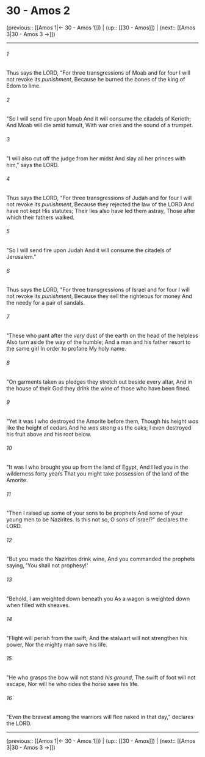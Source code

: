 # 30 - Amos 2

(previous:: [[Amos 1|← 30 - Amos 1]]) | (up:: [[30 - Amos]]) | (next:: [[Amos 3|30 - Amos 3 →]])

***


###### 1 
Thus says the LORD, "For three transgressions of Moab and for four I will not revoke its _punishment_, Because he burned the bones of the king of Edom to lime. 

###### 2 
"So I will send fire upon Moab And it will consume the citadels of Kerioth; And Moab will die amid tumult, With war cries and the sound of a trumpet. 

###### 3 
"I will also cut off the judge from her midst And slay all her princes with him," says the LORD. 

###### 4 
Thus says the LORD, "For three transgressions of Judah and for four I will not revoke its _punishment_, Because they rejected the law of the LORD And have not kept His statutes; Their lies also have led them astray, Those after which their fathers walked. 

###### 5 
"So I will send fire upon Judah And it will consume the citadels of Jerusalem." 

###### 6 
Thus says the LORD, "For three transgressions of Israel and for four I will not revoke its _punishment_, Because they sell the righteous for money And the needy for a pair of sandals. 

###### 7 
"These who pant after the _very_ dust of the earth on the head of the helpless Also turn aside the way of the humble; And a man and his father resort to the same girl In order to profane My holy name. 

###### 8 
"On garments taken as pledges they stretch out beside every altar, And in the house of their God they drink the wine of those who have been fined. 

###### 9 
"Yet it was I who destroyed the Amorite before them, Though his height _was_ like the height of cedars And he _was_ strong as the oaks; I even destroyed his fruit above and his root below. 

###### 10 
"It was I who brought you up from the land of Egypt, And I led you in the wilderness forty years That you might take possession of the land of the Amorite. 

###### 11 
"Then I raised up some of your sons to be prophets And some of your young men to be Nazirites. Is this not so, O sons of Israel?" declares the LORD. 

###### 12 
"But you made the Nazirites drink wine, And you commanded the prophets saying, 'You shall not prophesy!' 

###### 13 
"Behold, I am weighted down beneath you As a wagon is weighted down when filled with sheaves. 

###### 14 
"Flight will perish from the swift, And the stalwart will not strengthen his power, Nor the mighty man save his life. 

###### 15 
"He who grasps the bow will not stand _his ground_, The swift of foot will not escape, Nor will he who rides the horse save his life. 

###### 16 
"Even the bravest among the warriors will flee naked in that day," declares the LORD.

***

(previous:: [[Amos 1|← 30 - Amos 1]]) | (up:: [[30 - Amos]]) | (next:: [[Amos 3|30 - Amos 3 →]])
